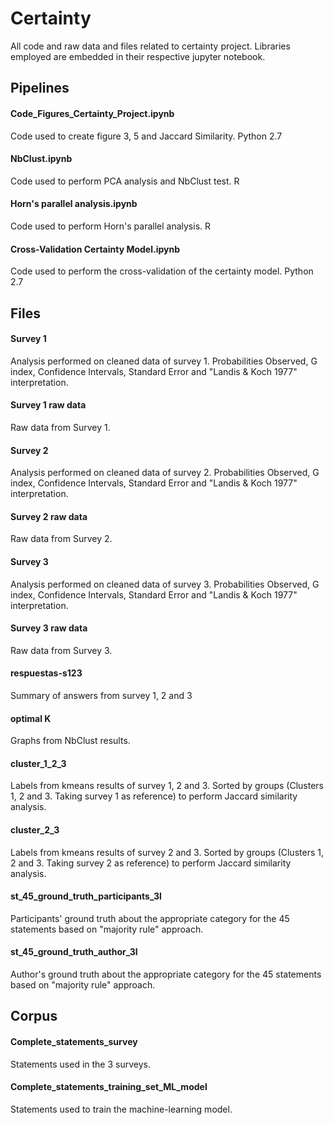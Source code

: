 # Certainty
All code and raw data and files related to certainty project. Libraries employed are embedded in their respective jupyter notebook.

## Pipelines
#### Code_Figures_Certainty_Project.ipynb
Code used to create figure 3, 5 and Jaccard Similarity. Python 2.7

#### NbClust.ipynb
Code used to perform PCA analysis and NbClust test. R

#### Horn's parallel analysis.ipynb
Code used to perform Horn's parallel analysis. R

#### Cross-Validation Certainty Model.ipynb
Code used to perform the cross-validation of the certainty model. Python 2.7

## Files
#### Survey 1
Analysis performed on cleaned data of survey 1. Probabilities Observed, G index, Confidence Intervals, Standard Error and "Landis & Koch 1977" interpretation.
#### Survey 1 raw data
Raw data from Survey 1.

#### Survey 2
Analysis performed on cleaned data of survey 2. Probabilities Observed, G index, Confidence Intervals, Standard Error and "Landis & Koch 1977" interpretation.
#### Survey 2 raw data
Raw data from Survey 2.

#### Survey 3
Analysis performed on cleaned data of survey 3. Probabilities Observed, G index, Confidence Intervals, Standard Error and "Landis & Koch 1977" interpretation.
#### Survey 3 raw data
Raw data from Survey 3.

#### respuestas-s123
Summary of answers from survey 1, 2 and 3

#### optimal K
Graphs from NbClust results.

#### cluster_1_2_3
Labels from kmeans results of survey 1, 2 and 3. Sorted by groups (Clusters 1, 2 and 3. Taking survey 1 as reference) to perform Jaccard similarity analysis.

#### cluster_2_3
Labels from kmeans results of survey 2 and 3. Sorted by groups (Clusters 1, 2 and 3. Taking survey 2 as reference) to perform Jaccard similarity analysis.

#### st_45_ground_truth_participants_3l
Participants' ground truth about the appropriate category for the 45 statements based on "majority rule" approach.

#### st_45_ground_truth_author_3l
Author's ground truth about the appropriate category for the 45 statements based on "majority rule" approach.

## Corpus
#### Complete_statements_survey
Statements used in the 3 surveys.

#### Complete_statements_training_set_ML_model
Statements used to train the machine-learning model.
